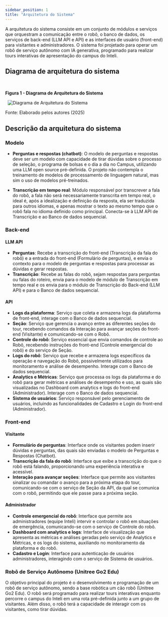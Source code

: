 ```yaml
---
sidebar_position: 1
title: "Arquitetura do Sistema"
---
```


A arquitetura do sistema consiste em um conjunto de módulos e serviços que orquestram a comunicação entre o robô, o banco de dados, os serviços de back-end (LLM API e API) e as interfaces de usuário (front-end) para visitantes e administradores. O sistema foi projetado para operar um robô de serviço autônomo com IA generativa, programado para realizar tours interativas de apresentação do campus do Inteli.

## Diagrama de arquitetura do sistema

<div style={{ textAlign: 'center' }}>
  <p><strong>Figura 1 - Diagrama de Arquitetura do Sistema</strong></p>
  <img
    src={'../../img/diagrama-arquitetura-sistema.png'}
    alt="Diagrama de Arquitetura do Sistema"
    title="Diagrama de Arquitetura do Sistema"
    style={{ maxWidth: '100%', height: 'auto' }}
   />
	 <p>Fonte: Elaborado pelos autores (2025)</p>
</div>

## Descrição da arquitetura do sistema

### Modelo

  - **Perguntas e respostas (chatbot)**: O modelo de perguntas e respostas deve ser um modelo com capacidade de tirar dúvidas sobre o processo de seleção, o programa de bolsas e o dia a dia no Campus, utilizando uma LLM open source pré-definida. O projeto não contempla o treinamento de modelos de processamento de linguagem natural, mas sim o uso de modelos pré-treinados.

  - **Transcrição em tempo real**: Módulo responsável por transcrever a fala do robô, a fala não será necessariamente transcrita em tempo real, o ideal é, após a idealização e definição da resposta, ela ser traduzida para outros idiomas, e apenas mostrar o texto ao mesmo tempo que o robô fala no idioma definido como principal. Conecta-se à LLM API de Transcrição e ao Banco de dados sequencial.

### Back-end

#### LLM API

  - **Perguntas**: Recebe a transcrição do front-end (Transcrição da fala do robô) e a entrada do front-end (Formulário de perguntas), e envia o contexto para o modelo de perguntas e respostas para processar as dúvidas e gerar respostas.
  - **Transcrição**: Recebe as falas do robô, sejam respostas para perguntas ou falas do roteiro, envia para o modelo de módulo de Transcrição em tempo real e os envia para o módulo de Transcrição do Back-end (LLM API) e para o Banco de dados sequencial.

#### API

  - **Logs da plataforma**: Serviço que coleta e armazena logs da plataforma de front-end, interage com o Banco de dados sequencial.
  - **Seção**: Serviço que gerencia o avanço entre as diferentes seções do tour, recebendo comandos da Interação para avançar seções do front-end (Visitante) e comunicando-se com o Robô.
  - **Controle do robô**: Serviço essencial que envia comandos de controle ao Robô, recebendo instruções do front-end (Controle emergencial do robô) e do serviço de Seção.
  - **Logs do robô**: Serviço que recebe e armazena logs específicos da operação e navegação do Robô, possivelmente utilizados para monitoramento e análise de desempenho. Interage com o Banco de dados sequencial.
  - **Analytics e Métricas**: Serviço que processa os logs da plataforma e do robô para gerar métricas e análises de desempenho e uso, as quais são visualizadas no Dashboard com analytics e logs do front-end (Administrador). Interage com o Banco de dados sequencial.
  - **Sistema de usuários**: Serviço responsável pelo gerenciamento de usuários, incluindo as funcionalidades de Cadastro e Login do front-end (Administrador).

### Front-end

#### Visitante

  - **Formulário de perguntas**: Interface onde os visitantes podem inserir dúvidas e perguntas, das quais são enviadas o modelo de Perguntas e Respostas (Chatbot).
  - **Transcrição da fala do robô**: Interface que exibe a transcrição do que o robô está falando, proporcionando uma experiência interativa e acessível.
  - **Interação para avançar seções**: Interface que permite aos visitantes sinalizar ou comandar o avanço para a próxima etapa do tour, comunicando-se com o serviço de Seção da API, da qual se comunica com o robô, permitindo que ele passe para a próxima seção.

#### Administrador

  - **Controle emergencial do robô**: Interface que permite aos administradores (equipe Inteli) intervir e controlar o robô em situações de emergência, comunicando-se com o serviço de Controle do robô.
  - **Dashboard com analytics e logs**: Interface de visualização que apresenta as métricas e análises geradas pelo serviço de Analytics e Métricas, e os logs do sistema, auxiliando no monitoramento da plataforma e do robô.
  - **Cadastro e Login**: Interface para autenticação de usuários administradores, interagindo com o serviço de Sistema de usuários.

### Robô de Serviço Autônomo (Unitree Go2 Edu)

O objetivo principal do projeto é o desenvolvimento e programação de um robô de serviço autônomo, sendo a base robótica um cão robô (Unitree Go2 Edu). O robô será programado para realizar tours interativas enquanto percorre o campus do Inteli em uma rota pré-definida junto a um grupo de visitantes. Além disso, o robô terá a capacidade de interagir com os visitantes, como tirar dúvidas.
